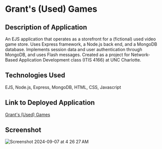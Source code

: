 # Grant's (Used) Games

## Description of Application
An EJS application that operates as a storefront for a (fictional) used video game store. Uses Express framework, a Node.js back end, and a MongoDB database. Implements session data and user authentication through MongoDB, and uses Flash messages. Created as a project for Network-Based Application Development class (ITIS 4166) at UNC Charlotte.

## Technologies Used
EJS, Node.js, Express, MongoDB, HTML, CSS, Javascript

## Link to Deployed Application
[Grant's (Used) Games](https://grants-used-games.onrender.com/)

## Screenshot
![Screenshot 2024-09-07 at 4 26 27 AM](https://github.com/user-attachments/assets/d087c340-fef3-4a7a-8cda-2cc9a9d71e95)
